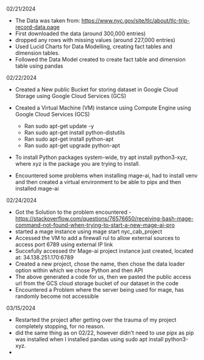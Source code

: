 02/21/2024
- The Data was taken from: https://www.nyc.gov/site/tlc/about/tlc-trip-record-data.page
- First downloaded the data (around 300,000 entries)
- dropped any rows with missing values (around 227,000 entries)
- Used Lucid Charts for Data Modelling, creating fact tables and dimension tables.
- Followed the Data Model created to create fact table and dimension table using pandas

02/22/2024
- Created a New public Bucket for storing dataset in Google Cloud Storage using Google Cloud Services (GCS)
- Created a Virtual Machine (VM) instance using Compute Engine using Google Cloud Services (GCS)
    * Ran sudo apt-get update -y
    * Ran sudo apt-get install python-distutils
    * Ran sudo apt-get install python-apt
    * Ran sudo apt-get upgrade python-apt

- To install Python packages system-wide, try apt install python3-xyz, where xyz is the package you are trying to install.
- Encountered some problems when installing mage-ai, had to install venv and then created a virtual environment to be able to pipx and then installed mage-ai
 
02/24/2024

- Got the Solution to the problem encountered - https://stackoverflow.com/questions/76576650/receiving-bash-mage-command-not-found-when-trying-to-start-a-new-mage-ai-pro
- started a mage instance using mage start nyc_cab_project
- Accessed the VM to add a firewall rul to allow external sources to access port 6789 using external IP link
- Succefully accessed thr Mage-ai project instance just created, located at: 34.138.251.170:6789
- Created a new project, chose the name, then chose the data loader option within which we chose Python and then API
- The above generated a code for us, then we pasted the public access url from the GCS cloud storage bucket of our dataset in the code
-  Encountered a Problem where the server being used for mage, has randomly become not accessible


03/15/2024

- Restarted the project after getting over the trauma of my project completely stopping, for no reason.
- did the same thing as on 02/22, however didn't need to use pipx as pip was installed when I installed pandas using sudo apt install python3-xyz.
- 
